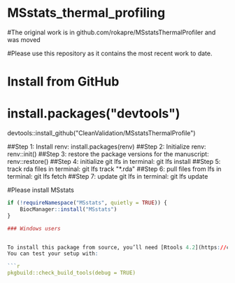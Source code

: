 # MSstats_thermal_profiling

#The original work is in github.com/rokapre/MSstatsThermalProfiler and was moved

#Please use this repository as it contains the most recent work to date.
# Install from GitHub
# install.packages("devtools")
devtools::install_github("CleanValidation/MSstatsThermalProfile")


##Step 1: Install renv: install.packages(renv)
##Step 2: Initialize renv: renv::init()
##Step 3: restore the package versions for the manuscript: renv::restore()
##Step 4: initialize git lfs in terminal: git lfs install
##Step 5: track rda files in terminal: git lfs track "*.rda"
##Step 6: pull files from lfs in terminal: git lfs fetch
##Step 7: update git lfs in terminal: git lfs update

#Please install MSstats
```r
if (!requireNamespace("MSstats", quietly = TRUE)) {
    BiocManager::install("MSstats")
}

### Windows users


To install this package from source, you’ll need [Rtools 4.2](https://cran.r-project.org/bin/windows/Rtools/rtools42/) installed and properly configured for R 4.2.
You can test your setup with:

```r
pkgbuild::check_build_tools(debug = TRUE)
